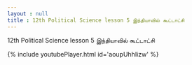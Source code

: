 ```yaml
---
layout : null
title : 12th Political Science lesson 5 இந்தியாவில் கூட்டாட்சி
---
```


12th Political Science lesson 5 இந்தியாவில் கூட்டாட்சி



{% include youtubePlayer.html id='aoupUhhIizw' %}
